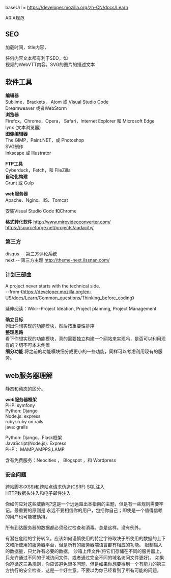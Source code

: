 baseUrl = https://developer.mozilla.org/zh-CN/docs/Learn  

ARIA规范  

## SEO
加载时间，title内容，  

任何内容文本都有利于SEO，如  
视频的WebVTT内容，SVG的图片的描述文本

## 软件工具  
**编辑器**  
Sublime，Brackets， Atom 或 Visual Studio Code    
Dreamweaver 或者WebStorm  
**浏览器**  
Firefox，Chrome，Opera， Safari，Internet Explorer 和 Microsoft Edge   
lynx (文本浏览器)   
**图像编辑器**  
The GIMP，Paint.NET，或 Photoshop  
SVG制作  
Inkscape 或 Illustrator

**FTP工具**  
Cyberduck，Fetch，和 FileZilla  
**自动化构建**  
Grunt 或 Gulp  

**web服务器**  
Apache、Nginx、IIS、Tomcat

安装Visual Studio Code 和Chrome  

**格式转化软件**
http://www.mirovideoconverter.com/  
https://sourceforge.net/projects/audacity/  

### 第三方
disqus -- 第三方评论系统  
next -- 第三方主题  http://theme-next.iissnan.com/


### 计划三部曲
A project never starts with the technical side.  
--from 《https://developer.mozilla.org/en-US/docs/Learn/Common_questions/Thinking_before_coding》  

延伸阅读：Wiki--Project Ideation, Project planning, Project Management  

**确立目标**  
列出你想实现的功能模块，然后按重要性排序  
**整理思路**  
看下你想实现的功能模块，真的需要独立构建一个网站来实现吗，是否可以利用现有的？切不可本末倒置  
**细分功能**
将之前的功能模块细分成更小的一些功能，同样可以考虑利用现有的服务。  

## web服务器理解  
静态和动态的区分。  

**web服务器框架**  
PHP: symfony  
Python: Django  
Node.js: express  
ruby: ruby on rails  
java: grails  

Python:   Django、Flask框架  
JavaScript(Node.js):   Express  
PHP：    MAMP,AMPPS,LAMP  

含有免费服务：Neocities ， Blogspot ，和 Wordpress  

### 安全问题
跨站脚本(XSS)和跨站点请求伪造(CSRF)
SQL注入  
HTTP数据头注入和电子邮件注入  

你如何应对这些威胁呢?这是一个远远超出本指南的主题，但是有一些规则需要牢记。最重要的原则是:永远不要相信你的用户，包括你自己；即使是一个值得信赖的用户也可能被劫持。

所有到达服务器的数据都必须经过检查和消毒。总是这样。没有例外。

有潜在危险的字符转义。应该如何谨慎使用的特定字符取决于所使用的数据的上下文和所使用的服务器平台，但是所有的服务器端语言都有相应的功能。
限制输入的数据量，只允许有必要的数据。
沙箱上传文件(将它们存储在不同的服务器上，只允许通过不同的子域访问文件，或者通过完全不同的域名访问文件更好)。
如果你遵循这三条规则，你应该避免很多问题，但是如果你想要得到一个有能力的第三方执行的安全检查，这是一个好主意。不要以为你已经看到了所有可能的问题。
